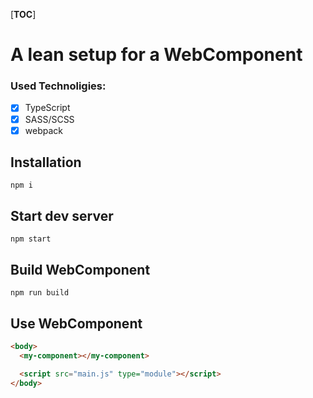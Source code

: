 [__TOC__]

# A lean setup for a WebComponent

### Used Technoligies:

- [x] TypeScript
- [x] SASS/SCSS
- [x] webpack

## Installation

```shell
npm i
```

## Start dev server

```shell
npm start
```

## Build WebComponent

```shell
npm run build
```

## Use WebComponent

```html
<body>
  <my-component></my-component>

  <script src="main.js" type="module"></script>
</body>
```
